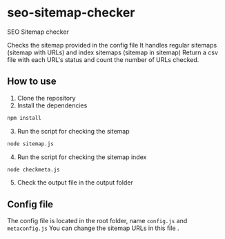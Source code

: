 # seo-sitemap-checker
SEO Sitemap checker 

Checks the sitemap provided in the config file
It handles regular sitemaps (sitemap with URLs) and index sitemaps (sitemap in sitemap)
Return a csv file with each URL's status and count the number of URLs checked.

## How to use
1. Clone the repository
2. Install the dependencies
```bash
npm install
```
3. Run the script for checking the sitemap
```bash
node sitemap.js
```
4. Run the script for checking the sitemap index
```bash
node checkmeta.js
```
5. Check the output file in the output folder

## Config file
The config file is located in the root folder, name `config.js` and `metaconfig.js`
You can change the sitemap URLs in this file .
